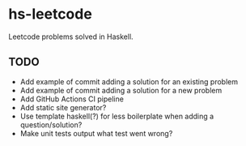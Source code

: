 # hs-leetcode

Leetcode problems solved in Haskell.

## TODO

- Add example of commit adding a solution for an existing problem
- Add example of commit adding a solution for a new problem
- Add GitHub Actions CI pipeline
- Add static site generator?
- Use template haskell(?) for less boilerplate when adding a question/solution?
- Make unit tests output what test went wrong?
